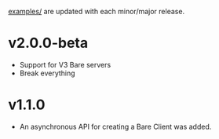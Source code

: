 [examples/](examples/) are updated with each minor/major release.

# v2.0.0-beta

- Support for V3 Bare servers
- Break everything

# v1.1.0

- An asynchronous API for creating a Bare Client was added.
